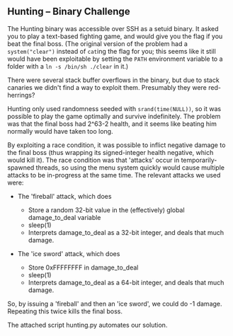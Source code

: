 ## Hunting – Binary Challenge

The Hunting binary was accessible over SSH as a setuid binary. It asked you to play a text-based fighting game, and would give you the flag if you beat the final boss. (The original version of the problem had a `system("clear")` instead of `cat`ing the flag for you; this seems like it still would have been exploitable by setting the `PATH` environment variable to a folder with a `ln -s /bin/sh ./clear` in it.)

There were several stack buffer overflows in the binary, but due to stack canaries we didn't find a way to exploit them. Presumably they were red-herrings?

Hunting only used randomness seeded with `srand(time(NULL))`, so it was possible to play the game optimally and survive indefinitely. The problem was that the final boss had 2^63-2 health, and it seems like beating him normally would have taken too long.

By exploiting a race condition, it was possible to inflict negative damage to the final boss (thus wrapping its signed-integer health negative, which would kill it). The race condition was that 'attacks' occur in temporarily-spawned threads, so using the menu system quickly would cause multiple attacks to be in-progress at the same time. The relevant attacks we used were:

* The 'fireball' attack, which does
  - Store a random 32-bit value in the (effectively) global damage_to_deal variable
  - sleep(1)
  - Interprets damage_to_deal as a 32-bit integer, and deals that much damage.

* The 'ice sword' attack, which does
  - Store 0xFFFFFFFF in damage_to_deal
  - sleep(1)
  - Interprets damage_to_deal as a 64-bit integer, and deals that much damage.

So, by issuing a 'fireball' and then an 'ice sword', we could do -1 damage. Repeating this twice kills the final boss.

The attached script hunting.py automates our solution.
